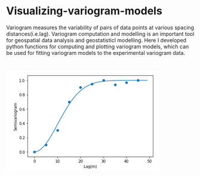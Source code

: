 # Visualizing-variogram-models
Variogram measures the variability of pairs of data points at various spacing distances(i.e.lag). Variogram computation and modelling is an important tool for geospatial data analysis and geostatisticl modelling. Here I developed python functions for computing and plotting variogram models, which can be used for fitting variogram models to the experimental variogram data.
#
![alt text](https://github.com/GeoDQ/Visualizing-variogram-models/blob/main/Picture1.png)
